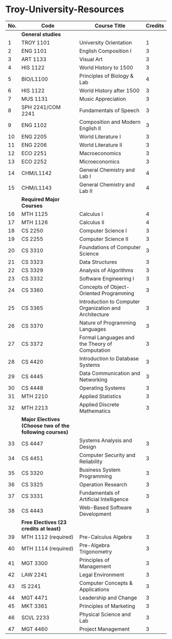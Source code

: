 # Troy-University-Resources

| No. | Code                                                      | Course Title                                           | Credits |
| --- | --------------------------------------------------------- | ------------------------------------------------------ | ------- |
|     | **General studies**                                       |                                                        |         |
| 1   | TROY 1101                                                 | University Orientation                                 | 1       |
| 2   | ENG 1101                                                  | English Composition I                                  | 3       |
| 3   | ART 1133                                                  | Visual Art                                             | 3       |
| 4   | HIS 1122                                                  | World History to 1500                                  | 3       |
| 5   | BIO/L1100                                                 | Principles of Biology & Lab                            | 4       |
| 6   | HIS 1122                                                  | World History after 1500                               | 3       |
| 7   | MUS 1131                                                  | Music Appreciation                                     | 3       |
| 8   | SPH 2241/COM 2241                                         | Fundamentals of Speech                                 | 3       |
| 9   | ENG 1102                                                  | Composition and Modern English II                      | 3       |
| 10  | ENG 2205                                                  | World Literature I                                     | 3       |
| 11  | ENG 2206                                                  | World Literature II                                    | 3       |
| 12  | ECO 2251                                                  | Macroeconomics                                         | 3       |
| 13  | ECO 2252                                                  | Microeconomics                                         | 3       |
| 14  | CHM/L1142                                                 | General Chemistry and Lab I                            | 4       |
| 15  | CHM/L1143                                                 | General Chemistry and Lab II                           | 4       |
|     | **Required Major Courses**                                |                                                        |         |
| 16  | MTH 1125                                                  | Calculus I                                             | 4       |
| 17  | MTH 1126                                                  | Calculus II                                            | 4       |
| 18  | CS 2250                                                   | Computer Science I                                     | 3       |
| 19  | CS 2255                                                   | Computer Science II                                    | 3       |
| 20  | CS 3310                                                   | Foundations of Computer Science                        | 3       |
| 21  | CS 3323                                                   | Data Structures                                        | 3       |
| 22  | CS 3329                                                   | Analysis of Algorithms                                 | 3       |
| 23  | CS 3332                                                   | Software Engineering I                                 | 3       |
| 24  | CS 3360                                                   | Concepts of Object-Oriented Programming                | 3       |
| 25  | CS 3365                                                   | Introduction to Computer Organization and Architecture | 3       |
| 26  | CS 3370                                                   | Nature of Programming Languages                        | 3       |
| 27  | CS 3372                                                   | Formal Languages and the Theory of Computation         | 3       |
| 28  | CS 4420                                                   | Introduction to Database Systems                       | 3       |
| 29  | CS 4445                                                   | Data Communication and Networking                      | 3       |
| 30  | CS 4448                                                   | Operating Systems                                      | 3       |
| 31  | MTH 2210                                                  | Applied Statistics                                     | 3       |
| 32  | MTH 2213                                                  | Applied Discrete Mathematics                           | 3       |
|     | **Major Electives (Choose two of the following courses)** |                                                        |         |
| 33  | CS 4447                                                   | Systems Analysis and Design                            | 3       |
| 34  | CS 4451                                                   | Computer Security and Reliability                      | 3       |
| 35  | CS 3320                                                   | Business System Programming                            | 3       |
| 36  | CS 3325                                                   | Operation Research                                     | 3       |
| 37  | CS 3331                                                   | Fundamentals of Artificial Intelligence                | 3       |
| 38  | CS 4443                                                   | Web-Based Software Development                         | 3       |
|     | **Free Electives (23 credits at least)**                  |                                                        |         |
| 39  | MTH 1112 (required)                                       | Pre-Calculus Algebra                                   | 3       |
| 40  | MTH 1114 (required)                                       | Pre-Algebra Trigonometry                               | 3       |
| 41  | MGT 3300                                                  | Principles of Management                               | 3       |
| 42  | LAW 2241                                                  | Legal Environment                                      | 3       |
| 43  | IS 2241                                                   | Computer Concepts & Applications                       | 3       |
| 44  | MGT 4471                                                  | Leadership and Change                                  | 3       |
| 45  | MKT 3361                                                  | Principles of Marketing                                | 3       |
| 46  | SCI/L 2233                                                | Physical Science and Lab                               | 3       |
| 47  | MGT 4460                                                  | Project Management                                     | 3       |
